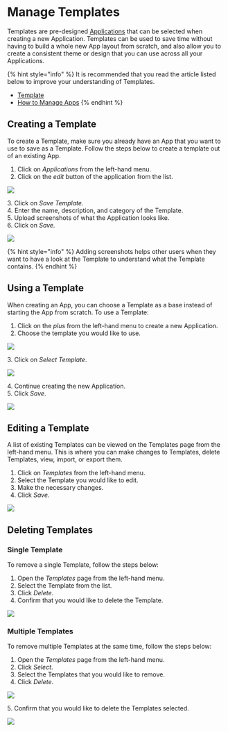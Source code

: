 # Manage Templates

Templates are pre-designed [Applications](../../concepts/application/) that can be selected when creating a new Application. Templates can be used to save time without having to build a whole new App layout from scratch, and also allow you to create a consistent theme or design that you can use across all your Applications.&#x20;

{% hint style="info" %}
It is recommended that you read the article listed below to improve your understanding of Templates.

* [Template](../../concepts/application/template.md)
* [How to Manage Apps](manage-apps.md)
{% endhint %}

## Creating a Template

To create a Template, make sure you already have an App that you want to use to save as a Template. Follow the steps below to create a template out of an existing App.&#x20;

1. Click on _Applications_ from the left-hand menu.
2. Click on the _edit_ button of the application from the list.

![](<../../.gitbook/assets/image (599).png>)

&#x20;   3\. Click on _Save Template._\
&#x20;   &#x34;_._ Enter the name, description, and category of the Template. \
&#x20;   5\. Upload screenshots of what the Application looks like. \
&#x20;   6\. Click on _Save._

![](<../../.gitbook/assets/template_2 (1).png>)

{% hint style="info" %}
Adding screenshots helps other users when they want to have a look at the Template to understand what the Template contains.&#x20;
{% endhint %}

## Using a Template

When creating an App, you can choose a Template as a base instead of starting the App from scratch. To use a Template:

1. Click on the _plus_ from the left-hand menu to create a new Application.
2. Choose the template you would like to use.

![](<../../.gitbook/assets/image (495).png>)

3\. Click on _Select Template_.

![](../../.gitbook/assets/template_4.png)

&#x20;   4\. Continue creating the new Application.\
&#x20;   5\. Click _Save_.

![](<../../.gitbook/assets/image (1252).png>)

## Editing a Template

A list of existing Templates can be viewed on the Templates page from the left-hand menu. This is where you can make changes to Templates, delete Templates, view, import, or export them.

1. Click on _Templates_ from the left-hand menu.
2. Select the Template you would like to edit.
3. Make the necessary changes.
4. Click _Save_.

![](../../.gitbook/assets/template_6.png)

## Deleting Templates

### **Single Template**

To remove a single Template, follow the steps below:

1. Open the _Templates_ page from the left-hand menu.
2. Select the Template from the list.
3. Click _Delete_.
4. Confirm that you would like to delete the Template.

![](../../.gitbook/assets/template_7.png)

### **Multiple Templates**

To remove multiple Templates at the same time, follow the steps below:

1. Open the _Templates_ page from the left-hand menu.
2. Click _Select_.
3. Select the Templates that you would like to remove.
4. Click _Delete_.

![](../../.gitbook/assets/template_8.png)

&#x20;   5\. Confirm that you would like to delete the Templates selected.

![](../../.gitbook/assets/template_9.png)
